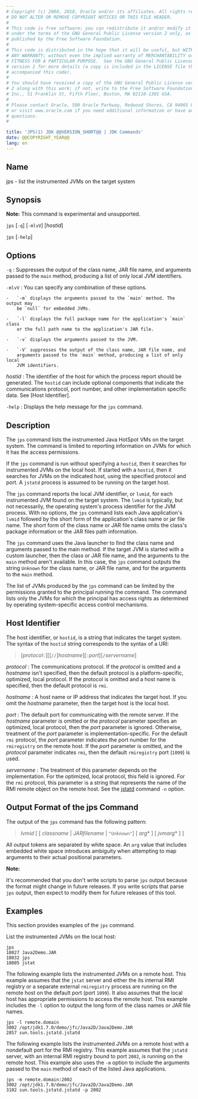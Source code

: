 ```yaml
---
# Copyright (c) 2004, 2018, Oracle and/or its affiliates. All rights reserved.
# DO NOT ALTER OR REMOVE COPYRIGHT NOTICES OR THIS FILE HEADER.
#
# This code is free software; you can redistribute it and/or modify it
# under the terms of the GNU General Public License version 2 only, as
# published by the Free Software Foundation.
#
# This code is distributed in the hope that it will be useful, but WITHOUT
# ANY WARRANTY; without even the implied warranty of MERCHANTABILITY or
# FITNESS FOR A PARTICULAR PURPOSE.  See the GNU General Public License
# version 2 for more details (a copy is included in the LICENSE file that
# accompanied this code).
#
# You should have received a copy of the GNU General Public License version
# 2 along with this work; if not, write to the Free Software Foundation,
# Inc., 51 Franklin St, Fifth Floor, Boston, MA 02110-1301 USA.
#
# Please contact Oracle, 500 Oracle Parkway, Redwood Shores, CA 94065 USA
# or visit www.oracle.com if you need additional information or have any
# questions.
#

title: 'JPS(1) JDK @@VERSION_SHORT@@ | JDK Commands'
date: @@COPYRIGHT_YEAR@@
lang: en
---
```


## Name

jps - list the instrumented JVMs on the target system

## Synopsis

**Note:** This command is experimental and unsupported.

`jps` \[`-q`\] \[`-mlvV`\] \[*hostid*\]

`jps` \[`-help`\]

## Options

`-q`
:   Suppresses the output of the class name, JAR file name, and arguments
    passed to the `main` method, producing a list of only local JVM
    identifiers.

`-mlvV`
:   You can specify any combination of these options.

    -   `-m` displays the arguments passed to the `main` method. The output may
        be `null` for embedded JVMs.

    -   `-l` displays the full package name for the application's `main` class
        or the full path name to the application's JAR file.

    -   `-v` displays the arguments passed to the JVM.

    -   `-V` suppresses the output of the class name, JAR file name, and
        arguments passed to the `main` method, producing a list of only local
        JVM identifiers.

*hostid*
:   The identifier of the host for which the process report should be
    generated. The `hostid` can include optional components that indicate the
    communications protocol, port number, and other implementation specific
    data. See [Host Identifier].

`-help`
:   Displays the help message for the `jps` command.

## Description

The `jps` command lists the instrumented Java HotSpot VMs on the target system.
The command is limited to reporting information on JVMs for which it has the
access permissions.

If the `jps` command is run without specifying a `hostid`, then it searches for
instrumented JVMs on the local host. If started with a `hostid`, then it
searches for JVMs on the indicated host, using the specified protocol and port.
A `jstatd` process is assumed to be running on the target host.

The `jps` command reports the local JVM identifier, or `lvmid`, for each
instrumented JVM found on the target system. The `lvmid` is typically, but not
necessarily, the operating system's process identifier for the JVM process.
With no options, the `jps` command lists each Java application's `lvmid`
followed by the short form of the application's class name or jar file name.
The short form of the class name or JAR file name omits the class's package
information or the JAR files path information.

The `jps` command uses the Java launcher to find the class name and arguments
passed to the main method. If the target JVM is started with a custom launcher,
then the class or JAR file name, and the arguments to the `main` method aren't
available. In this case, the `jps` command outputs the string `Unknown` for the
class name, or JAR file name, and for the arguments to the `main` method.

The list of JVMs produced by the `jps` command can be limited by the
permissions granted to the principal running the command. The command lists
only the JVMs for which the principal has access rights as determined by
operating system-specific access control mechanisms.

## Host Identifier

The host identifier, or `hostid`, is a string that indicates the target system.
The syntax of the `hostid` string corresponds to the syntax of a URI:

>   \[*protocol*`:`\]\[\[`//`\]*hostname*\]\[`:`*port*\]\[`/`*servername*\]

*protocol*
:   The communications protocol. If the *protocol* is omitted and a *hostname*
    isn't specified, then the default protocol is a platform-specific,
    optimized, local protocol. If the protocol is omitted and a host name is
    specified, then the default protocol is `rmi`.

*hostname*
:   A host name or IP address that indicates the target host. If you omit the
    *hostname* parameter, then the target host is the local host.

*port*
:   The default port for communicating with the remote server. If the
    *hostname* parameter is omitted or the *protocol* parameter specifies an
    optimized, local protocol, then the *port* parameter is ignored. Otherwise,
    treatment of the *port* parameter is implementation-specific. For the
    default `rmi` protocol, the *port* parameter indicates the port number for
    the `rmiregistry` on the remote host. If the *port* parameter is omitted,
    and the *protocol* parameter indicates `rmi`, then the default
    `rmiregistry` port (`1099`) is used.

*servername*
:   The treatment of this parameter depends on the implementation. For the
    optimized, local protocol, this field is ignored. For the `rmi` protocol,
    this parameter is a string that represents the name of the RMI remote
    object on the remote host. See the [jstatd](jstatd.html) command `-n`
    option.

## Output Format of the jps Command

The output of the `jps` command has the following pattern:

>   *lvmid* \[ \[ *classname* \| *JARfilename* \| `"Unknown"`\] \[ *arg*\* \]
    \[ *jvmarg*\* \] \]

All output tokens are separated by white space. An `arg` value that includes
embedded white space introduces ambiguity when attempting to map arguments to
their actual positional parameters.

**Note:**

It's recommended that you don't write scripts to parse `jps` output because the
format might change in future releases. If you write scripts that parse `jps`
output, then expect to modify them for future releases of this tool.

## Examples

This section provides examples of the `jps` command.

List the instrumented JVMs on the local host:

```
jps
18027 Java2Demo.JAR
18032 jps
18005 jstat
```

The following example lists the instrumented JVMs on a remote host. This
example assumes that the `jstat` server and either the its internal RMI
registry or a separate external `rmiregistry` process are running on the remote
host on the default port (port `1099`). It also assumes that the local host has
appropriate permissions to access the remote host. This example includes the
`-l` option to output the long form of the class names or JAR file names.

```
jps -l remote.domain
3002 /opt/jdk1.7.0/demo/jfc/Java2D/Java2Demo.JAR
2857 sun.tools.jstatd.jstatd
```

The following example lists the instrumented JVMs on a remote host with a
nondefault port for the RMI registry. This example assumes that the `jstatd`
server, with an internal RMI registry bound to port `2002`, is running on the
remote host. This example also uses the `-m` option to include the arguments
passed to the `main` method of each of the listed Java applications.

```
jps -m remote.domain:2002
3002 /opt/jdk1.7.0/demo/jfc/Java2D/Java2Demo.JAR
3102 sun.tools.jstatd.jstatd -p 2002
```
